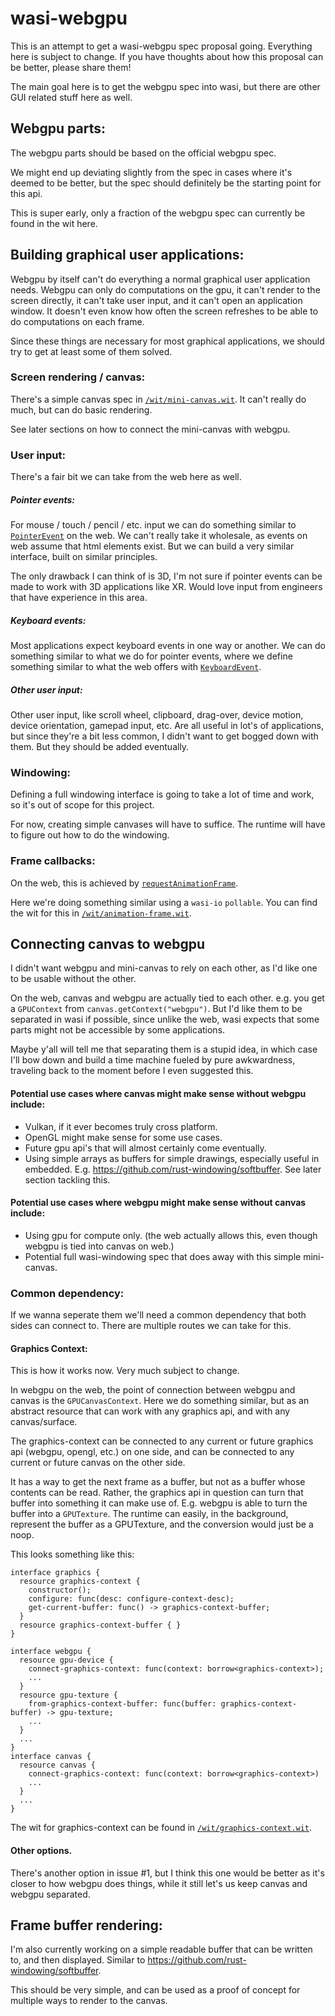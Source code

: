 # wasi-webgpu
This is an attempt to get a wasi-webgpu spec proposal going. Everything here is subject to change. If you have thoughts about how this proposal can be better, please share them!

The main goal here is to get the webgpu spec into wasi, but there are other GUI related stuff here as well. 

## Webgpu parts:

The webgpu parts should be based on the official webgpu spec.

We might end up deviating slightly from the spec in cases where it's deemed to be better, but the spec should definitely be the starting point for this api.

This is super early, only a fraction of the webgpu spec can currently be found in the wit here.

## Building graphical user applications:

Webgpu by itself can't do everything a normal graphical user application needs. Webgpu can only do computations on the gpu, it can't render to the screen directly, it can't take user input, and it can't open an application window. It doesn't even know how often the screen refreshes to be able to do computations on each frame.

Since these things are necessary for most graphical applications, we should try to get at least some of them solved.

### Screen rendering / canvas:

There's a simple canvas spec in [`/wit/mini-canvas.wit`](/wit/mini-canvas.wit). It can't really do much, but can do basic rendering.

See later sections on how to connect the mini-canvas with webgpu.

### User input:

There's a fair bit we can take from the web here as well.

##### Pointer events:

For mouse / touch / pencil / etc. input we can do something similar to [`PointerEvent`](https://developer.mozilla.org/en-US/docs/Web/API/PointerEvent) on the web. We can't really take it wholesale, as events on web assume that html elements exist. But we can build a very similar interface, built on similar principles.

The only drawback I can think of is 3D, I'm not sure if pointer events can be made to work with 3D applications like XR. Would love input from engineers that have experience in this area.

##### Keyboard events:

Most applications expect keyboard events in one way or another. We can do something similar to what we do for pointer events, where we define something similar to what the web offers with [`KeyboardEvent`](https://developer.mozilla.org/en-US/docs/Web/API/KeyboardEvent).

##### Other user input:

Other user input, like scroll wheel, clipboard, drag-over, device motion, device orientation, gamepad input, etc. Are all useful in lot's of applications, but since they're a bit less common, I didn't want to get bogged down with them. But they should be added eventually.

### Windowing:

Defining a full windowing interface is going to take a lot of time and work, so it's out of scope for this project.

For now, creating simple canvases will have to suffice. The runtime will have to figure out how to do the windowing.

### Frame callbacks:
On the web, this is achieved by [`requestAnimationFrame`](https://developer.mozilla.org/en-US/docs/Web/API/window/requestAnimationFrame). 

Here we're doing something similar using a `wasi-io` `pollable`. You can find the wit for this in [`/wit/animation-frame.wit`](/wit/animation-frame.wit).


## Connecting canvas to webgpu

I didn't want webgpu and mini-canvas to rely on each other, as I'd like one to be usable without the other.

On the web, canvas and webgpu are actually tied to each other. e.g. you get a `GPUContext` from `canvas.getContext("webgpu")`. But I'd like them to be separated in wasi if possible, since unlike the web, wasi expects that some parts might not be accessible by some applications.

Maybe y'all will tell me that separating them is a stupid idea, in which case I'll bow down and build a time machine fueled by pure awkwardness, traveling back to the moment before I even suggested this.

#### Potential use cases where canvas might make sense without webgpu include:
- Vulkan, if it ever becomes truly cross platform.
- OpenGL might make sense for some use cases.
- Future gpu api's that will almost certainly come eventually.
- Using simple arrays as buffers for simple drawings, especially useful in embedded. E.g. https://github.com/rust-windowing/softbuffer. See later section tackling this.

#### Potential use cases where webgpu might make sense without canvas include:
- Using gpu for compute only. (the web actually allows this, even though webgpu is tied into canvas on web.)
- Potential full wasi-windowing spec that does away with this simple mini-canvas.

### Common dependency:
If we wanna seperate them we'll need a common dependency that both sides can connect to. There are multiple routes we can take for this.

#### Graphics Context:
This is how it works now. Very much subject to change.

In webgpu on the web, the point of connection between webgpu and canvas is the `GPUCanvasContext`. Here we do something similar, but as an abstract resource that can work with any graphics api, and with any canvas/surface.

The graphics-context can be connected to any current or future graphics api (webgpu, opengl, etc.) on one side, and can be connected to any current or future canvas on the other side.

It has a way to get the next frame as a buffer, but not as a buffer whose contents can be read. Rather, the graphics api in question can turn that buffer into something it can make use of. E.g. webgpu is able to turn the buffer into a `GPUTexture`. The runtime can easily, in the background, represent the buffer as a GPUTexture, and the conversion would just be a noop.

This looks something like this:

```wit
interface graphics {
  resource graphics-context {
    constructor();
    configure: func(desc: configure-context-desc);
    get-current-buffer: func() -> graphics-context-buffer;
  }
  resource graphics-context-buffer { }
}

interface webgpu {
  resource gpu-device {
    connect-graphics-context: func(context: borrow<graphics-context>);
    ...
  }
  resource gpu-texture {
    from-graphics-context-buffer: func(buffer: graphics-context-buffer) -> gpu-texture;
    ...
  }
  ...
}
interface canvas {
  resource canvas {
    connect-graphics-context: func(context: borrow<graphics-context>)
    ...
  }
  ...
}
```

The wit for graphics-context can be found in [`/wit/graphics-context.wit`](/wit/graphics-context.wit).

#### Other options.
There's another option in issue #1, but I think this one would be better as it's closer to how webgpu does things, while it still let's us keep canvas and webgpu separated.

## Frame buffer rendering:

I'm also currently working on a simple readable buffer that can be written to, and then displayed. Similar to https://github.com/rust-windowing/softbuffer.

This should be very simple, and can be used as a proof of concept for multiple ways to render to the canvas.
